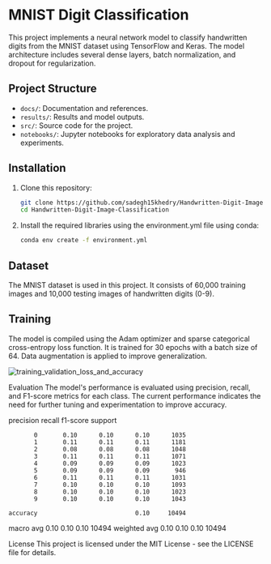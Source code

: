 # MNIST Digit Classification

This project implements a neural network model to classify handwritten digits from the MNIST dataset using TensorFlow and Keras. The model architecture includes several dense layers, batch normalization, and dropout for regularization.

## Project Structure

- `docs/`: Documentation and references.
- `results/`: Results and model outputs.
- `src/`: Source code for the project.
- `notebooks/`: Jupyter notebooks for exploratory data analysis and experiments.
## Installation

1. Clone this repository:
   ```bash
   git clone https://github.com/sadegh15khedry/Handwritten-Digit-Image-Classification
   cd Handwritten-Digit-Image-Classification
   ```

2. Install the required libraries using the environment.yml file using conda:
   ```bash
   conda env create -f environment.yml
   ```
   
## Dataset

The MNIST dataset is used in this project. It consists of 60,000 training images and 10,000 testing images of handwritten digits (0-9).


## Training

The model is compiled using the Adam optimizer and sparse categorical cross-entropy loss function. It is trained for 30 epochs with a batch size of 64. Data augmentation is applied to improve generalization.

![training_validation_loss_and_accuracy](https://github.com/sadegh15khedry/Handwritten-Digit-Image-Classification/assets/90490848/89e8ac94-d301-4853-b1cf-0e60068f1c1a)

Evaluation
The model's performance is evaluated using precision, recall, and F1-score metrics for each class. The current performance indicates the need for further tuning and experimentation to improve accuracy.
 
 precision    recall  f1-score   support

           0       0.10      0.10      0.10      1035
           1       0.11      0.11      0.11      1181
           2       0.08      0.08      0.08      1048
           3       0.11      0.11      0.11      1071
           4       0.09      0.09      0.09      1023
           5       0.09      0.09      0.09       946
           6       0.11      0.11      0.11      1031
           7       0.10      0.10      0.10      1093
           8       0.10      0.10      0.10      1023
           9       0.10      0.10      0.10      1043

    accuracy                           0.10     10494
   macro avg       0.10      0.10      0.10     10494
weighted avg       0.10      0.10      0.10     10494

License
This project is licensed under the MIT License - see the LICENSE file for details.

